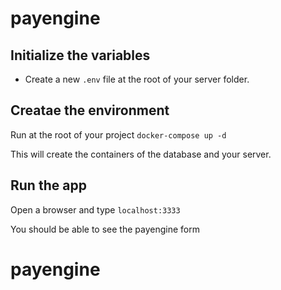 # payengine

## Initialize the variables

- Create a new `.env` file at the root of your server folder.

## Creatae the environment

Run at the root of your project
`docker-compose up -d`

This will create the containers of the database and your server.

## Run the app

Open a browser and type
`localhost:3333`

You should be able to see the payengine form

# payengine
